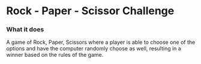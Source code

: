 # Rock - Paper - Scissor Challenge

### What it does

A game of Rock, Paper, Scissors where a player is able to choose one of the options and have the computer randomly choose as well, resulting in a winner based on the rules of the game.


